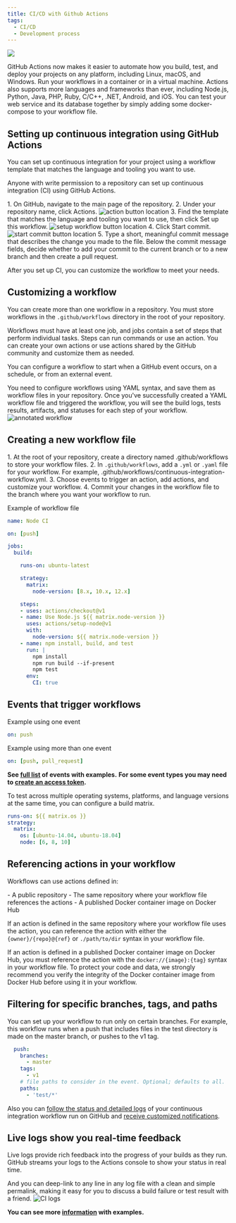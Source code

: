 ```yaml
---
title: CI/CD with Github Actions
tags:
  - CI/CD
  - Development process
---
```

![](/blog/css/images/git.png)

GitHub Actions now makes it easier to automate how you build, test, and deploy your projects on any platform, including Linux, macOS, and Windows. Run your workflows in a container or in a virtual machine. Actions also supports more languages and frameworks than ever, including Node.js, Python, Java, PHP, Ruby, C/C++, .NET, Android, and iOS. You can test your web service and its database together by simply adding some docker-compose to your workflow file.

## Setting up continuous integration using GitHub Actions
You can set up continuous integration for your project using a workflow template that matches the language and tooling you want to use.

Anyone with write permission to a repository can set up continuous integration (CI) using GitHub Actions.

1\. On GitHub, navigate to the main page of the repository.
2\. Under your repository name, click Actions.
![action button location](/blog/css/images/action_button_location.png)
3\. Find the template that matches the language and tooling you want to use, then click Set up this workflow.
![setup workflow button location](/blog/css/images/setup-workflow-button.png)
4\. Click Start commit.
![start commit button location](/blog/css/images/start_commit_button_location.png)
5\. Type a short, meaningful commit message that describes the change you made to the file. Below the commit message fields, decide whether to add your commit to the current branch or to a new branch and then create a pull request.

After you set up CI, you can customize the workflow to meet your needs.

## Customizing a workflow
You can create more than one workflow in a repository. You must store workflows in the `.github/workflows` directory in the root of your repository. 

Workflows must have at least one job, and jobs contain a set of steps that perform individual tasks. Steps can run commands or use an action. You can create your own actions or use actions shared by the GitHub community and customize them as needed.

You can configure a workflow to start when a GitHub event occurs, on a schedule, or from an external event.

You need to configure workflows using YAML syntax, and save them as workflow files in your repository. Once you've successfully created a YAML workflow file and triggered the workflow, you will see the build logs, tests results, artifacts, and statuses for each step of your workflow.
![annotated workflow](/blog/css/images/annotated-workflow.png)

## Creating a new workflow file
1\. At the root of your repository, create a directory named .github/workflows to store your workflow files.
2\. In `.github/workflows`, add a `.yml` or `.yaml` file for your workflow. For example, .github/workflows/continuous-integration-workflow.yml.
3\. Choose events to trigger an action, add actions, and customize your workflow.
4\. Commit your changes in the workflow file to the branch where you want your workflow to run.

Example of workflow file
```yml
name: Node CI

on: [push]

jobs:
  build:

    runs-on: ubuntu-latest

    strategy:
      matrix:
        node-version: [8.x, 10.x, 12.x]

    steps:
    - uses: actions/checkout@v1
    - name: Use Node.js ${{ matrix.node-version }}
      uses: actions/setup-node@v1
      with:
        node-version: ${{ matrix.node-version }}
    - name: npm install, build, and test
      run: |
        npm install
        npm run build --if-present
        npm test
      env:
        CI: true
```
## Events that trigger workflows
Example using one event
```yml
on: push
```
Example using more than one event
```yml
on: [push, pull_request]
```
**See [full list](https://help.github.com/en/articles/events-that-trigger-workflows#webhook-events) of events with examples.**
**For some event types you may need to [create an access token](https://help.github.com/en/articles/creating-a-personal-access-token-for-the-command-line).**

To test across multiple operating systems, platforms, and language versions at the same time, you can configure a build matrix.
```yml
runs-on: ${{ matrix.os }}
strategy:
  matrix:
    os: [ubuntu-14.04, ubuntu-18.04]
    node: [6, 8, 10]
```

## Referencing actions in your workflow

Workflows can use actions defined in:

\- A public repository
\- The same repository where your workflow file references the actions
\- A published Docker container image on Docker Hub

If an action is defined in the same repository where your workflow file uses the action, you can reference the action with either the ‌`{owner}/{repo}@{ref}` or `./path/to/dir` syntax in your workflow file.

If an action is defined in a published Docker container image on Docker Hub, you must reference the action with the `docker://{image}:{tag}` syntax in your workflow file. To protect your code and data, we strongly recommend you verify the integrity of the Docker container image from Docker Hub before using it in your workflow.

## Filtering for specific branches, tags, and paths
You can set up your workflow to run only on certain branches. For example, this workflow runs when a push that includes files in the test directory is made on the master branch, or pushes to the v1 tag.

```yml on:
  push:
    branches:
      - master
    tags:
      - v1
    # file paths to consider in the event. Optional; defaults to all.
    paths:
      - 'test/*'
```

Also you can [follow the status and detailed logs](https://help.github.com/en/articles/managing-a-workflow-run) of your continuous integration workflow run on GitHub and [receive customized notifications](https://help.github.com/en/articles/choosing-the-delivery-method-for-your-notifications#choosing-the-delivery-method-for-your-notifications-about-github-actions).

## Live logs show you real-time feedback
Live logs provide rich feedback into the progress of your builds as they run. GitHub streams your logs to the Actions console to show your status in real time. 

And you can deep-link to any line in any log file with a clean and simple permalink, making it easy for you to discuss a build failure or test result with a friend.
![CI logs](/blog/css/images/ci_logs.png)

**You can see more [information](https://github.com/features/actions) with examples.**